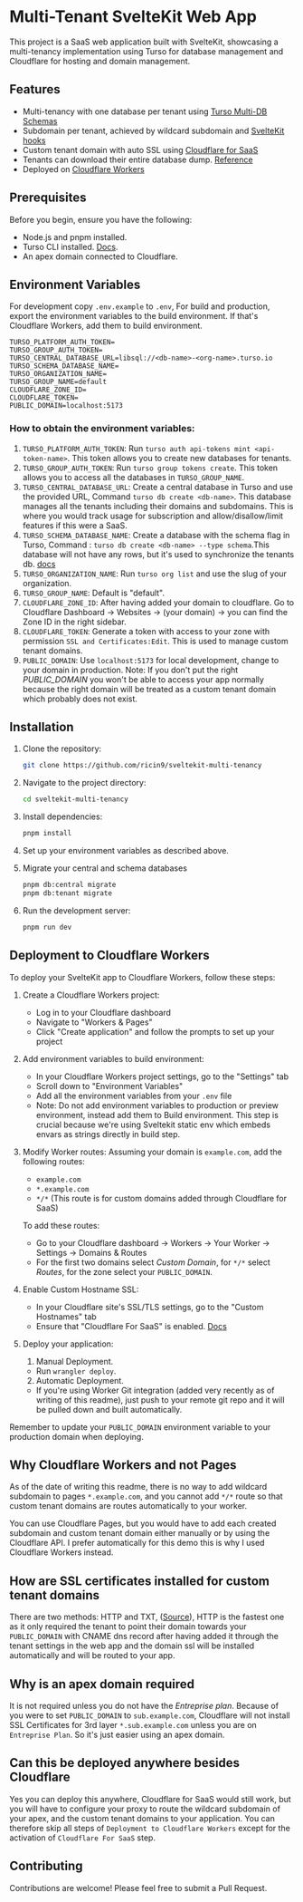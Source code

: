 # Multi-Tenant SvelteKit Web App

This project is a SaaS web application built with SvelteKit, showcasing a multi-tenancy implementation using Turso for database management and Cloudflare for hosting and domain management.

## Features

- Multi-tenancy with one database per tenant using [Turso Multi-DB Schemas](https://docs.turso.tech/features/multi-db-schemas)
- Subdomain per tenant, achieved by wildcard subdomain and [SvelteKit hooks](https://kit.svelte.dev/docs/hooks#universal-hooks-reroute)
- Custom tenant domain with auto SSL using [Cloudflare for SaaS](https://developers.cloudflare.com/cloudflare-for-platforms/cloudflare-for-saas/)
- Tenants can download their entire database dump. [Reference](https://docs.turso.tech/sdk/http/reference#get-dump)
- Deployed on [Cloudflare Workers](https://developers.cloudflare.com/workers/)

## Prerequisites

Before you begin, ensure you have the following:

- Node.js and pnpm installed.
- Turso CLI installed. [Docs](https://docs.turso.tech/cli/installation).
- An apex domain connected to Cloudflare.

## Environment Variables

For development copy `.env.example` to `.env`, For build and production, export the environment variables to the build environment. If that's Cloudflare Workers, add them to build environment.

```
TURSO_PLATFORM_AUTH_TOKEN=
TURSO_GROUP_AUTH_TOKEN=
TURSO_CENTRAL_DATABASE_URL=libsql://<db-name>-<org-name>.turso.io
TURSO_SCHEMA_DATABASE_NAME=
TURSO_ORGANIZATION_NAME=
TURSO_GROUP_NAME=default
CLOUDFLARE_ZONE_ID=
CLOUDFLARE_TOKEN=
PUBLIC_DOMAIN=localhost:5173
```

### How to obtain the environment variables:

1. `TURSO_PLATFORM_AUTH_TOKEN`: Run `turso auth api-tokens mint <api-token-name>`. This token allows you to create new databases for tenants.
2. `TURSO_GROUP_AUTH_TOKEN`: Run `turso group tokens create`. This token allows you to access all the databases in `TURSO_GROUP_NAME`.
3. `TURSO_CENTRAL_DATABASE_URL`: Create a central database in Turso and use the provided URL, Command `turso db create <db-name>`. This database manages all the tenants including their domains and subdomains. This is where you would track usage for subscription and allow/disallow/limit features if this were a SaaS.
4. `TURSO_SCHEMA_DATABASE_NAME`: Create a database with the schema flag in Turso, Command : `turso db create <db-name> --type schema`.This database will not have any rows, but it's used to synchronize the tenants db. [docs](https://docs.turso.tech/features/multi-db-schemas)
5. `TURSO_ORGANIZATION_NAME`: Run `turso org list` and use the slug of your organization.
6. `TURSO_GROUP_NAME`: Default is "default".
7. `CLOUDFLARE_ZONE_ID`: After having added your domain to cloudflare. Go to Cloudflare Dashboard -> Websites -> (your domain) -> you can find the Zone ID in the right sidebar.
8. `CLOUDFLARE_TOKEN`: Generate a token with access to your zone with permission `SSL and Certificates:Edit`. This is used to manage custom tenant domains.
9. `PUBLIC_DOMAIN`: Use `localhost:5173` for local development, change to your domain in production. Note: If you don't put the right _PUBLIC_DOMAIN_ you won't be able to access your app normally because the right domain will be treated as a custom tenant domain which probably does not exist.

## Installation

1. Clone the repository:

   ```bash
   git clone https://github.com/ricin9/sveltekit-multi-tenancy
   ```

2. Navigate to the project directory:

   ```bash
   cd sveltekit-multi-tenancy
   ```

3. Install dependencies:

   ```bash
   pnpm install
   ```

4. Set up your environment variables as described above.

5. Migrate your central and schema databases

   ```bash
   pnpm db:central migrate
   pnpm db:tenant migrate
   ```

6. Run the development server:

   ```bash
   pnpm run dev
   ```

## Deployment to Cloudflare Workers

To deploy your SvelteKit app to Cloudflare Workers, follow these steps:

1. Create a Cloudflare Workers project:

   - Log in to your Cloudflare dashboard
   - Navigate to "Workers & Pages"
   - Click "Create application" and follow the prompts to set up your project

2. Add environment variables to build environment:

   - In your Cloudflare Workers project settings, go to the "Settings" tab
   - Scroll down to "Environment Variables"
   - Add all the environment variables from your `.env` file
   - Note: Do not add environment variables to production or preview environment, instead add them to Build environment. This step is crucial because we're using Sveltekit static env which embeds envars as strings directly in build step.

3. Modify Worker routes:
   Assuming your domain is `example.com`, add the following routes:

   - `example.com`
   - `*.example.com`
   - `*/*` (This route is for custom domains added through Cloudflare for SaaS)

   To add these routes:

   - Go to your Cloudflare dashboard -> Workers -> Your Worker -> Settings -> Domains & Routes
   - For the first two domains select _Custom Domain_, for `*/*` select _Routes_, for the zone select your `PUBLIC_DOMAIN`.

4. Enable Custom Hostname SSL:

   - In your Cloudflare site's SSL/TLS settings, go to the "Custom Hostnames" tab
   - Ensure that "Cloudflare For SaaS" is enabled. [Docs](https://developers.cloudflare.com/cloudflare-for-platforms/cloudflare-for-saas/start/enable/)

5. Deploy your application:

   1. Manual Deployment.

   - Run `wrangler deploy`.

   2. Automatic Deployment.

   - If you're using Worker Git integration (added very recently as of writing of this readme), just push to your remote git repo and it will be pulled down and built automatically.

Remember to update your `PUBLIC_DOMAIN` environment variable to your production domain when deploying.

## Why Cloudflare Workers and not Pages

As of the date of writing this readme, there is no way to add wildcard subdomain to pages `*.example.com`, and you cannot add `*/*` route so that custom tenant domains are routes automatically to your worker.

You can use Cloudflare Pages, but you would have to add each created subdomain and custom tenant domain either manually or by using the Cloudflare API. I prefer automatically for this demo this is why I used Cloudflare Workers instead.

## How are SSL certificates installed for custom tenant domains

There are two methods: HTTP and TXT, ([Source](https://developers.cloudflare.com/cloudflare-for-platforms/cloudflare-for-saas/domain-support/hostname-validation/pre-validation/)), HTTP is the fastest one as it only required the tenant to point their domain towards your `PUBLIC_DOMAIN` with CNAME dns record after having added it through the tenant settings in the web app and the domain ssl will be installed automatically and will be routed to your app.

## Why is an apex domain required

It is not required unless you do not have the _Entreprise plan_. Because of you were to set `PUBLIC_DOMAIN` to `sub.example.com`, Cloudflare will not install SSL Certificates for 3rd layer `*.sub.example.com` unless you are on `Entreprise Plan`. So it's just easier using an apex domain.

## Can this be deployed anywhere besides Cloudflare

Yes you can deploy this anywhere, Cloudflare for SaaS would still work, but you will have to configure your proxy to route the wildcard subdomain of your apex, and the custom tenant domains to your application. You can therefore skip all steps of `Deployment to Cloudflare Workers` except for the activation of `Cloudflare For SaaS` step.

## Contributing

Contributions are welcome! Please feel free to submit a Pull Request.
